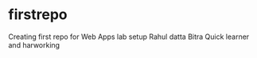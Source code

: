 # firstrepo
Creating first repo for Web Apps lab setup
Rahul datta Bitra<brk> Quick learner and harworking
